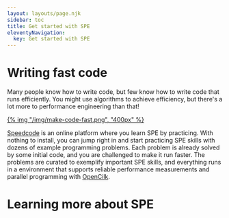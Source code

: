 ```yaml
---
layout: layouts/page.njk
sidebar: toc
title: Get started with SPE
eleventyNavigation:
  key: Get started with SPE
---
```


  # Writing fast code

  Many people know how to write code, but few know how to write code that runs efficiently. You might use algorithms to achieve efficiency, but there's a lot more to performance engineering than that!

  [{% img "/img/make-code-fast.png", "400px" %}](https://speedcode.org)

  [Speedcode](https://speedcode.org) is an online platform where you learn SPE by practicing. With nothing to install, you can jump right in and start practicing SPE skills with dozens of example programming problems. Each problem is already solved by some initial code, and you are challenged to make it run faster. The problems are curated to exemplify important SPE skills, and everything runs in a environment that supports reliable performance measurements and parallel programming with [OpenCilk](https://opencilk.org).

  # Learning more about SPE